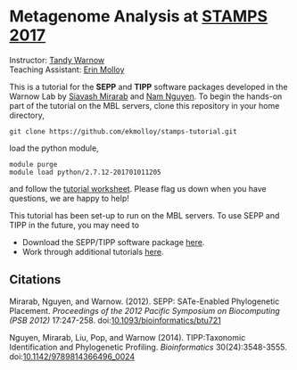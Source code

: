 Metagenome Analysis at [STAMPS 2017](https://stamps.mbl.edu/index.php/Schedule)
===============================================================================

Instructor: [Tandy Warnow](http://tandy.cs.illinois.edu)  
Teaching Assistant: [Erin Molloy](http://emolloy2.web.engr.illinois.edu)

This is a tutorial for the **SEPP** and **TIPP** software packages developed in the Warnow Lab by [Siavash Mirarab](http://eceweb.ucsd.edu/~smirarab/) and [Nam Nguyen](https://sites.google.com/a/eng.ucsd.edu/namphuon/home). To begin the hands-on part of the tutorial on the MBL servers, clone this repository in your home directory,
```
git clone https://github.com/ekmolloy/stamps-tutorial.git
```

load the python module,
```
module purge
module load python/2.7.12-201701011205
```
and follow the [tutorial worksheet](tutorial.md). Please flag us down when you have questions, we are happy to help! 

This tutorial has been set-up to run on the MBL servers. To use SEPP and TIPP in the future, you may need to
+ Download the SEPP/TIPP software package [here](https://github.com/smirarab/sepp).
+ Work through additional tutorials [here](https://github.com/smirarab/sepp/tree/master/tutorial).

Citations
---------
Mirarab, Nguyen, and Warnow. (2012). SEPP: SATe-Enabled Phylogenetic Placement. *Proceedings of the 2012 Pacific Symposium on Biocomputing (PSB 2012)* 17:247-258. doi:[10.1093/bioinformatics/btu721](https://academic.oup.com/bioinformatics/article-lookup/doi/10.1093/bioinformatics/btu721)

Nguyen, Mirarab, Liu, Pop, and Warnow (2014). TIPP:Taxonomic Identification and Phylogenetic Profiling. *Bioinformatics* 30(24):3548-3555. doi:[10.1142/9789814366496_0024](http://www.worldscientific.com/doi/abs/10.1142/9789814366496_0024)
